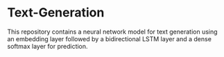 # Text-Generation
This repository contains a neural network model for text generation using an embedding layer followed by a bidirectional LSTM layer and a dense softmax layer for prediction.
